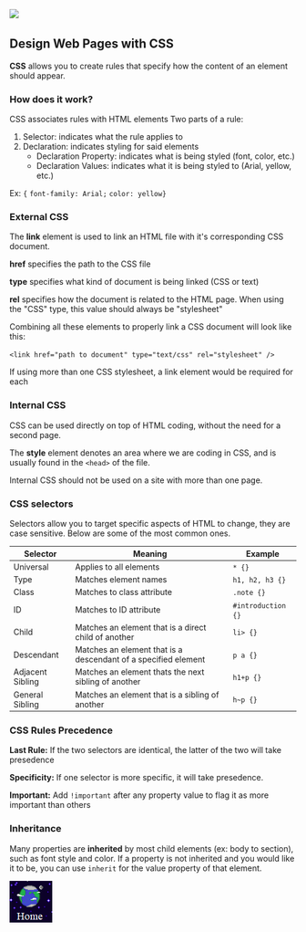 ![](https://cdn.cnn.com/cnnnext/dam/assets/150103074330-hubble-space-background-2-large-169.jpg)

## Design Web Pages with CSS

**CSS** allows you to create rules that specify how the content of an element should appear.

### How does it work?
CSS associates rules with HTML elements
Two parts of a rule:
1. Selector: indicates what the rule applies to
 1. Declaration: indicates styling for said elements
      - Declaration Property: indicates what is being styled (font, color, etc.)
      - Declaration Values: indicates what it is being styled to (Arial, yellow, etc.)

Ex: `{`
    `font-family: Arial;`
    `color: yellow}`

### External CSS
The **link** element is used to link an HTML file with it's corresponding CSS document.

**href** specifies the path to the CSS file

**type** specifies what kind of document is being linked (CSS or text)

**rel** specifies how the document is related to the HTML page. When using the "CSS" type, this value should always be "stylesheet"

Combining all these elements to properly link a CSS document will look like this:

`<link href="path to document" type="text/css" rel="stylesheet" />`

If using more than one CSS stylesheet, a link element would be required for each

### Internal CSS
CSS can be used directly on top of HTML coding, without the need for a second page. 

The **style** element denotes an area where we are coding in CSS, and is usually found in the `<head>` of the file.

Internal CSS should not be used on a site with more than one page.

### CSS selectors

Selectors allow you to target specific aspects of HTML to change, they are case sensitive. Below are some of the most common ones.

Selector     |    Meaning    | Example     
-------------|---------------|--------------
Universal| Applies to all elements | `* {}` |
Type | Matches element names | `h1, h2, h3 {}` |
Class | Matches to class attribute | `.note {}` |
ID | Matches to ID attribute | `#introduction {}` |
Child | Matches an element that is a direct child of another | `li> {}` |
Descendant | Matches an element that is a descendant of a specified element | `p a {}` |
Adjacent Sibling | Matches an element thats the next sibling of another | `h1+p {}` |
General Sibling | Matches an element that is a sibling of another | `h~p {}` |

### CSS Rules Precedence

**Last Rule:** If the two selectors are identical, the latter of the two will take presedence

**Specificity:** If one selector is more specific, it will take presedence.

**Important:** Add `!important` after any property value to flag it as more important than others

### Inheritance

Many properties are **inherited** by most child elements (ex: body to section), such as font style and color. If a property is not inherited and you would like it to be, you can use `inherit` for the value property of that element.


[![Home](https://github.com/Overholtk/reading-notes/blob/master/home%20button.png?raw=true)](https://overholtk.github.io/reading-notes/)
